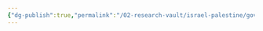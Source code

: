 ```yaml
---
{"dg-publish":true,"permalink":"/02-research-vault/israel-palestine/governments/palestinian-islamic-jihad/","created":"2025-08-22T20:53:27.398-04:00","updated":"2025-08-22T21:01:20.457-04:00"}
---
```


